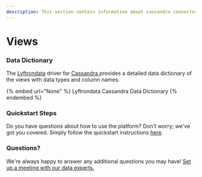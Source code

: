 ```yaml
---
description: This section contain information about cassandra connector views information
---
```


# Views

### Data Dictionary

The [Lyftrondata](https://www.lyftrondata.com/) driver for [Cassandra](None/)[ ](https://www.lyftrondata.com/integration/cassandra/)provides a detailed data dictionary of the views with data types and column names.

{% embed url="None" %}
Lyftrondata Cassandra Data Dictionary
{% endembed %}

### Quickstart Steps

Do you have questions about how to use the platform? Don't worry; we've got you covered. Simply follow the quickstart instructions [here](../README.md).

### Questions? <a href="#questions" id="questions"></a>

We're always happy to answer any additional questions you may have! [Set up a meeting with our data experts.](https://www.lyftrondata.com/book-a-meeting/)


